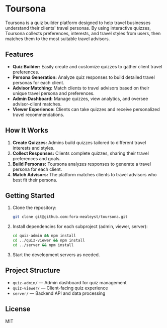 # Toursona

Toursona is a quiz builder platform designed to help travel businesses understand their clients' travel personas. By using interactive quizzes, Toursona collects preferences, interests, and travel styles from users, then matches them to the most suitable travel advisors.

## Features

- **Quiz Builder:** Easily create and customize quizzes to gather client travel preferences.
- **Persona Generation:** Analyze quiz responses to build detailed travel personas for each client.
- **Advisor Matching:** Match clients to travel advisors based on their unique travel persona and preferences.
- **Admin Dashboard:** Manage quizzes, view analytics, and oversee advisor-client matches.
- **Viewer Experience:** Clients can take quizzes and receive personalized travel recommendations.

## How It Works

1. **Create Quizzes:** Admins build quizzes tailored to different travel interests and styles.
2. **Collect Responses:** Clients complete quizzes, sharing their travel preferences and goals.
3. **Build Personas:** Toursona analyzes responses to generate a travel persona for each client.
4. **Match Advisors:** The platform matches clients to travel advisors who best fit their persona.

## Getting Started

1. Clone the repository:
   ```sh
   git clone git@github.com:fora-mealeyst/toursona.git
   ```
2. Install dependencies for each subproject (admin, viewer, server):
   ```sh
   cd quiz-admin && npm install
   cd ../quiz-viewer && npm install
   cd ../server && npm install
   ```
3. Start the development servers as needed.

## Project Structure

- `quiz-admin/` — Admin dashboard for quiz management
- `quiz-viewer/` — Client-facing quiz experience
- `server/` — Backend API and data processing

## License

MIT
